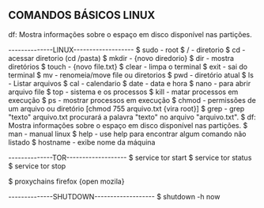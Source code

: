 ## COMANDOS BÁSICOS LINUX

 
df: Mostra informações sobre o espaço em disco disponível nas partições.

--------------LINUX------------------- 
$ sudo - root
$ / - diretorio
$ cd - acessar diretorio (cd /pasta)
$ mkdir - {novo diredorio}
$ dir - mostra diretórios
$ touch - {novo file.txt}
$ clear - limpa o terminal
$ exit - sai do terminal
$ mv - renomeia/move file ou diretorios
$ pwd - diretório atual
$ ls - Listar arquivos 
$ cal - calendario
$ date - data e hora
$ nano - para abrir arquivo file
$ top - sistema e os processos
$ kill - matar processos em execução
$ ps - mostrar processos em execução
$ chmod - permissões de um arquivo ou diretório [chmod 755 arquivo.txt {vira root}]
$ grep - grep "texto" arquivo.txt procurará a palavra "texto" no arquivo "arquivo.txt".
$ df: Mostra informações sobre o espaço em disco disponível nas partições.
$ man - manual linux
$ help - use help para encontrar algum comando não listado
$ hostname - exibe nome da máquina


--------------TOR------------------- 
$ service tor start
$ service tor status
$ service tor stop

$ proxychains firefox {open mozila}

--------------SHUTDOWN------------------- 
$ shutdown -h now




 
 
